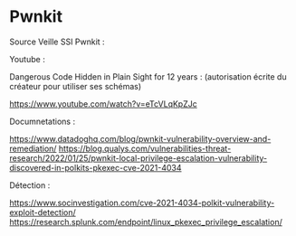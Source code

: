# Pwnkit

Source Veille SSI Pwnkit : 

Youtube : 

Dangerous Code Hidden in Plain Sight for 12 years : (autorisation écrite du créateur pour utiliser ses schémas)

https://www.youtube.com/watch?v=eTcVLqKpZJc

Documnetations : 

https://www.datadoghq.com/blog/pwnkit-vulnerability-overview-and-remediation/
https://blog.qualys.com/vulnerabilities-threat-research/2022/01/25/pwnkit-local-privilege-escalation-vulnerability-discovered-in-polkits-pkexec-cve-2021-4034

Détection : 

https://www.socinvestigation.com/cve-2021-4034-polkit-vulnerability-exploit-detection/
https://research.splunk.com/endpoint/linux_pkexec_privilege_escalation/

